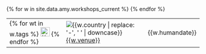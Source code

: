 <table class="table table-striped" style="width: 100%;">
{% for w in site.data.amy.workshops_current  %}
	<tr>
    <td>
    {% for wt in w.tags %}
    <img src="{{site.url}}/assets/img/logos/{{ wt['name'] | downcase}}.png" title="{{ wt['name'] }} workshop" alt="{{ wt['name']}} logo" width="24px" height="24px"/>
    {% endfor %}
    </td>
    <td>
      <img src="{{site.url}}/assets/img/flags/{{site.flag_size}}/{{w.country | downcase}}.png" title="{{w.country | replace: '-', ' '}}" alt="{{w.country | replace: '-', ' ' | downcase}}" />
      <a href="{{w.url}}">{{w.venue}}</a>
	</td>
	<td>
		{{w.humandate}}
	</td>
	</tr>
{% endfor %}
</table>
